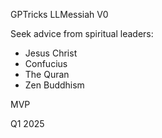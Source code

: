 GPTricks LLMessiah V0

Seek advice from spiritual leaders:
- Jesus Christ
- Confucius
- The Quran
- Zen Buddhism

MVP

Q1 2025